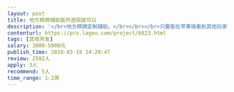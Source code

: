 ```yaml
---                
layout: post       
title: 地方棋牌辅助能开透视就可以           
description: '</br>地方棋牌定制辅助。</br></br></br>只要能在苹果端看到其他玩家的牌就可以</br></br>类似于H5棋牌开后台一样的。</br></br></br>只有有能力的大神都可以来接</br>'     
contenturl: https://pro.lagou.com/project/6823.html      
tags: [其他开发]            
salary: 3000-5000元          
publish_time: 2018-03-19 14:29:47         
review: 2592人                   
apply: 3人                   
recommend: 5人                   
time_range: 1-2周              
---                 
```

